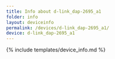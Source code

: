 ```yaml
---
title: Info about d-link_dap-2695_a1
folder: info
layout: deviceinfo
permalink: /devices/d-link_dap-2695_a1/
device: d-link_dap-2695_a1
---
```

{% include templates/device_info.md %}
